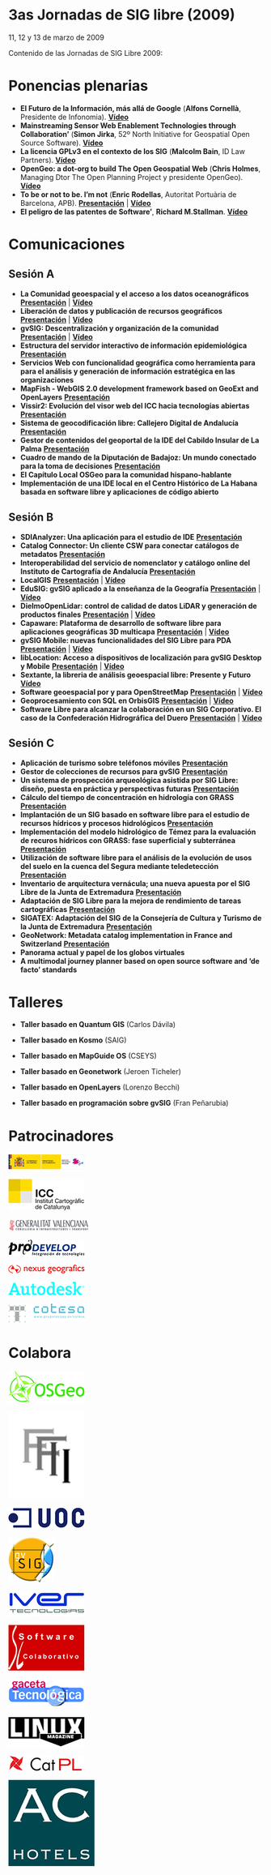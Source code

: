 # 3as Jornadas de SIG libre (2009)


11, 12 y 13 de marzo de 2009


Contenido de las Jornadas de SIG Libre 2009:


Ponencias plenarias
====================

* **El Futuro de la Información, más allá de Google** (**Alfons Cornellà**, Presidente de Infonomia).  **[Vídeo](http://diobma.udg.edu/handle/10256.1/1017)**
* **Mainstreaming Sensor Web Enablement Technologies through Collaboration’** (**Simon Jirka**, 52º North Initiative for Geospatial Open Source Software). **[Vídeo](http://diobma.udg.edu/handle/10256.1/1018)**
* **La licencia GPLv3 en el contexto de los SIG** (**Malcolm Bain**, ID Law Partners). **[Vídeo](http://diobma.udg.edu/handle/10256.1/1019)**
* **OpenGeo: a dot-org to build The Open Geospatial Web** (**Chris Holmes**, Managing Dtor The Open Planning Project y presidente OpenGeo). **[Vídeo](http://diobma.udg.edu/handle/10256.1/1020)**
* **To be or not to be. I’m not** (**Enric Rodellas**, Autoritat Portuària de Barcelona, APB). **[Presentación](https://dugi-doc.udg.edu/handle/10256/1349)** | **[Vídeo](http://diobma.udg.edu/handle/10256.1/1021)**
* **El peligro de las patentes de Software’**, **Richard M.Stallman**. **[Vídeo](http://diobma.udg.edu/handle/10256.1/1040)**

Comunicaciones
=================

Sesión A
---------------------------

* **La Comunidad geoespacial y el acceso a los datos oceanográficos** **[Presentación](https://dugi-doc.udg.edu/handle/10256/1350)** | **[Vídeo](http://diobma.udg.edu/handle/10256.1/1023)**
* **Liberación de datos y publicación de recursos geográficos** **[Presentación](https://dugi-doc.udg.edu/handle/10256/1370)** | **[Vídeo](http://diobma.udg.edu/handle/10256.1/1026)**
* **gvSIG: Descentralización y organización de la comunidad** **[Presentación](https://dugi-doc.udg.edu/handle/10256/1373)** | **[Vídeo](http://diobma.udg.edu/handle/10256.1/1027)**
* **Estructura del servidor interactivo de información epidemiológica** **[Presentación](https://dugi-doc.udg.edu/handle/10256/1376)** 
* **Servicios Web con funcionalidad geográfica como herramienta para para el análisis y generación de información estratégica en las organizaciones** 
* **MapFish - WebGIS 2.0 development framework based on GeoExt and OpenLayers** **[Presentación](https://dugi-doc.udg.edu/handle/10256/1386)**
* **Vissir2: Evolución del visor web del ICC hacia tecnologías abiertas** **[Presentación](https://dugi-doc.udg.edu/handle/10256/1388)**
* **Sistema de geocodificación libre: Callejero Digital de Andalucía** **[Presentación](https://dugi-doc.udg.edu/handle/10256/1400)** 
* **Gestor de contenidos del geoportal de la IDE del Cabildo Insular de La Palma** **[Presentación](https://dugi-doc.udg.edu/handle/10256/1407)** 
* **Cuadro de mando de la Diputación de Badajoz: Un mundo conectado para la toma de decisiones** **[Presentación](https://dugi-doc.udg.edu/handle/10256/1403)**
* **El Capítulo Local OSGeo para la comunidad hispano-hablante** 
* **Implementación de una IDE local en el Centro Histórico de La Habana basada en software libre y aplicaciones de código abierto** 

Sesión B
---------------------------
* **SDIAnalyzer: Una aplicación para el estudio de IDE** **[Presentación](https://dugi-doc.udg.edu/handle/10256/1351)** 
* **Catalog Connector: Un cliente CSW para conectar catálogos de metadatos** **[Presentación](https://dugi-doc.udg.edu/handle/10256/1371)** 
* **Interoperabilidad del servicio de nomenclator y catálogo online del Instituto de Cartografía de Andalucía** **[Presentación](https://dugi-doc.udg.edu/handle/10256/1374)** 
* **LocalGIS** **[Presentación](https://dugi-doc.udg.edu/handle/10256/1377)** | **[Vídeo](http://diobma.udg.edu/handle/10256.1/1028)**
* **EduSIG: gvSIG aplicado a la enseñanza de la Geografía** **[Presentación](https://dugi-doc.udg.edu/handle/10256/1383)** | **[Vídeo](http://diobma.udg.edu/handle/10256.1/1029)**
* **DielmoOpenLidar: control de calidad de datos LiDAR y generación de productos finales** **[Presentación](https://dugi-doc.udg.edu/handle/10256/1413)** | **[Vídeo](http://diobma.udg.edu/handle/10256.1/1030)**
* **Capaware: Plataforma de desarrollo de software libre para aplicaciones geográficas 3D multicapa** **[Presentación](https://dugi-doc.udg.edu/handle/10256/1389)** | **[Vídeo](http://diobma.udg.edu/handle/10256.1/1031)**
* **gvSIG Mobile: nuevas funcionalidades del SIG Libre para PDA** **[Presentación](https://dugi-doc.udg.edu/handle/10256/1405)** | **[Vídeo](http://diobma.udg.edu/handle/10256.1/1033)**
* **libLocation: Acceso a dispositivos de localización para gvSIG Desktop y Mobile** **[Presentación](https://dugi-doc.udg.edu/handle/10256/1401)** | **[Vídeo](http://diobma.udg.edu/handle/10256.1/1034)**
* **Sextante, la libreria de análisis geoespacial libre: Presente y Futuro** **[Vídeo](http://diobma.udg.edu/handle/10256.1/1035)**
* **Software geoespacial por y para OpenStreetMap** **[Presentación](https://dugi-doc.udg.edu/handle/10256/1409)** | **[Vídeo](http://diobma.udg.edu/handle/10256.1/1036)**
* **Geoprocesamiento con SQL en OrbisGIS** **[Presentación](https://dugi-doc.udg.edu/handle/10256/1412)** | **[Vídeo](http://diobma.udg.edu/handle/10256.1/1037)**
* **Software Libre para alcanzar la colaboración en un SIG Corporativo. El caso de la Confederación Hidrográfica del Duero** **[Presentación](https://dugi-doc.udg.edu/handle/10256/1417)** | **[Vídeo](http://diobma.udg.edu/handle/10256.1/1038)**

Sesión C
---------------------------

* **Aplicación de turismo sobre teléfonos móviles** **[Presentación](https://dugi-doc.udg.edu/handle/10256/1356)** 
* **Gestor de colecciones de recursos para gvSIG** **[Presentación](https://dugi-doc.udg.edu/handle/10256/1372)** 
* **Un sistema de prospección arqueológica asistida por SIG Libre: diseño, puesta en práctica y perspectivas futuras** **[Presentación](https://dugi-doc.udg.edu/handle/10256/1375)** 
* **Cálculo del tiempo de concentración en hidrología con GRASS** **[Presentación](https://dugi-doc.udg.edu/handle/10256/1378)** 
* **Implantación de un SIG basado en software libre para el estudio de recursos hídricos y procesos hidrológicos** **[Presentación](https://dugi-doc.udg.edu/handle/10256/1385)** 
* **Implementación del modelo hidrológico de Témez para la evaluación de recuros hídricos con GRASS: fase superficial y subterránea** **[Presentación](https://dugi-doc.udg.edu/handle/10256/1387)** 
* **Utilización de software libre para el análisis de la evolución de usos del suelo en la cuenca del Segura mediante teledetección** **[Presentación](https://dugi-doc.udg.edu/handle/10256/1398)**
* **Inventario de arquitectura vernácula; una nueva apuesta por el SIG Libre de la Junta de Extremadura** **[Presentación](https://dugi-doc.udg.edu/handle/10256/1406)** 
* **Adaptación de SIG Libre para la mejora de rendimiento de tareas cartográficas** **[Presentación](https://dugi-doc.udg.edu/handle/10256/1402)** 
* **SIGATEX: Adaptación del SIG de la Consejería de Cultura y Turismo de la Junta de Extremadura** **[Presentación](https://dugi-doc.udg.edu/handle/10256/1404)** 
* **GeoNetwork: Metadata catalog implementation in France and Switzerland** **[Presentación](https://dugi-doc.udg.edu/handle/10256/1411)** 
* **Panorama actual y papel de los globos virtuales** 
* **A multimodal journey planner based on open source software and ‘de facto’ standards** 

Talleres
========

* **Taller basado en Quantum GIS** (Carlos Dávila) 
* **Taller basado en Kosmo** (SAIG) 
* **Taller basado en MapGuide OS** (CSEYS) 

* **Taller basado en Geonetwork** (Jeroen Ticheler) 
* **Taller basado en OpenLayers** (Lorenzo Becchi) 
* **Taller basado en programación sobre gvSIG** (Fran Peñarubia) 

Patrocinadores
==============

![CNIG](img/cnig.png)

![ICC](img/icc.jpg)

![Generalitat Valenciana](img/cit.jpg)

![Prodevelop](img/pro.jpg)

![Nexus Geografics](img/nexus.jpg)

![Autodesk](img/auto.jpg)

![Cotesa](img/cotesa.jpg)

Colabora
==============

![OSGeo](img/osgeo.jpg)

![FFII](img/ffii.jpg)

![UOC](img/uoc.jpg)

![gvSIG](img/gvsig.jpg)

![IVER Tecnologías](img/iver.jpg)

![Software Colaborativo](img/software.jpg)

![Gaceta Tecnológica](img/gaceta.jpg)

![Linux](img/linux.jpg)

![CatPL](img/CatPL.jpg)

![AC](img/AC.jpg)
